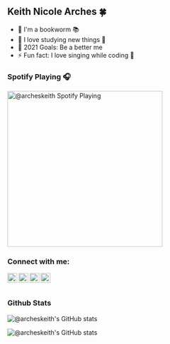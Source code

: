 ## Keith Nicole Arches 🍀

- 🔭 I'm a bookworm 📚
- 🌱 I love studying new things 🤔
- 🥅 2021 Goals: Be a better me
- ⚡ Fun fact: I love singing while coding 🥳

### Spotify Playing 🎧

[<img src="https://now-playing-codestackr.vercel.app/api/spotify-playing" alt="@archeskeith Spotify Playing" width="350" />](https://open.spotify.com/user/22aeokvwdtsmwx2inlneyfu3q)

### Connect with me:

[<img align="left" alt="codeSTACKr | Twitter" width="22px" src="https://www.svgrepo.com/show/157815/twitter.svg" />][twitter]
[<img align="left" alt="codeSTACKr | LinkedIn" width="22px" src="https://www.svgrepo.com/show/158420/linkedin.svg" />][linkedin]
[<img align="left" alt="archeskeith | Instagram" width="22px" src="https://www.svgrepo.com/show/138884/instagram.svg" />][instagram]
[<img align="left" alt="archeskeith | Facebook" width="22px" src="https://www.svgrepo.com/show/158427/facebook.svg" />][facebook]

<br />
<br />



### Github Stats

![@archeskeith's GitHub stats](https://github-readme-stats.vercel.app/api?username=archeskeith&theme=merko&show_icons=true)

![@archeskeith's GitHub stats](https://github-readme-stats.vercel.app/api?username=archeskeith&show_icons=true&theme=dark)

[twitter]: https://twitter.com/archeskeith
[instagram]: https://instagram.com/archeskeith
[linkedin]: https://www.linkedin.com/in/keith-nicole-arches-435996205
[facebook]: https://facebook.com/archeskeith

